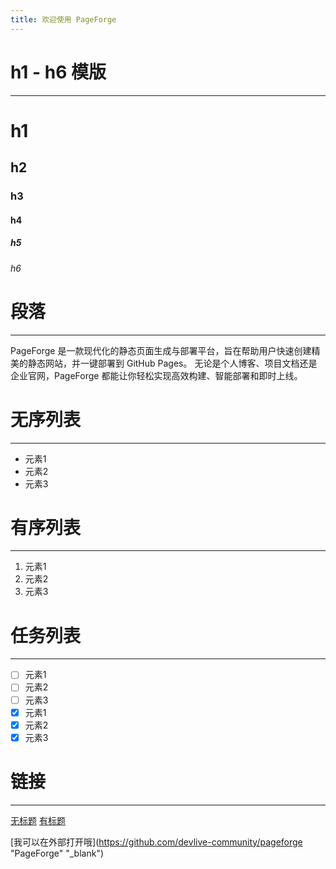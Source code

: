 ```yaml
---
title: 欢迎使用 PageForge
---
```


# h1 - h6 模版

---

# h1
## h2
### h3
#### h4
##### h5
###### h6

# 段落

---

PageForge 是一款现代化的静态页面生成与部署平台，旨在帮助用户快速创建精美的静态网站，并一键部署到 GitHub Pages。 
无论是个人博客、项目文档还是企业官网，PageForge 都能让你轻松实现高效构建、智能部署和即时上线。

# 无序列表

---

- 元素1
- 元素2
- 元素3

# 有序列表

---

1. 元素1
2. 元素2
3. 元素3

# 任务列表

---

- [ ] 元素1
- [ ] 元素2
- [ ] 元素3
- [x] 元素1
- [x] 元素2
- [x] 元素3

# 链接

---

[无标题](https://github.com/devlive-community/pageforge)
[有标题](https://github.com/devlive-community/pageforge "PageForge")

[我可以在外部打开哦](https://github.com/devlive-community/pageforge "PageForge" "_blank")
